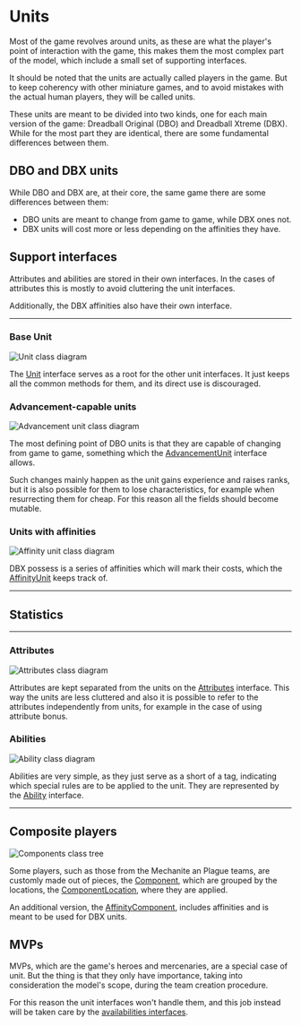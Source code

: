 # Units

Most of the game revolves around units, as these are what the player's point of interaction with the game, this makes them the most complex part of the model, which include a small set of supporting interfaces.

It should be noted that the units are actually called players in the game. But to keep coherency with other miniature games, and to avoid mistakes with the actual human players, they will be called units.

These units are meant to be divided into two kinds, one for each main version of the game: Dreadball Original (DBO) and Dreadball Xtreme (DBX). While for the most part they are identical, there are some fundamental differences between them.

## DBO and DBX units

While DBO and DBX are, at their core, the same game there are some differences between them:

- DBO units are meant to change from game to game, while DBX ones not.
- DBX units will cost more or less depending on the affinities they have.

## Support interfaces

Attributes and abilities are stored in their own interfaces. In the cases of attributes this is mostly to avoid cluttering the unit interfaces.

Additionally, the DBX affinities also have their own interface.

---

### Base Unit

![Unit class diagram](./images/unit_class_diagram.png)

The [Unit][unit_template] interface serves as a root for the other unit interfaces. It just keeps all the common methods for them, and its direct use is discouraged.

### Advancement-capable units

![Advancement unit class diagram](./images/advancement_unit_class_diagram.png)

The most defining point of DBO units is that they are capable of changing from game to game, something which the [AdvancementUnit][advancement_unit] interface allows.

Such changes mainly happen as the unit gains experience and raises ranks, but it is also possible for them to lose characteristics, for example when resurrecting them for cheap. For this reason all the fields should become mutable.

### Units with affinities

![Affinity unit class diagram](./images/affinity_unit_class_diagram.png)

DBX possess is a series of affinities which will mark their costs, which the [AffinityUnit][affinities_unit] keeps track of.

---

## Statistics

---

### Attributes

![Attributes class diagram](./images/attributes_holder_class_diagram.png)

Attributes are kept separated from the units on the [Attributes][attributes] interface. This way the units are less cluttered and also it is possible to refer to the attributes independently from units, for example in the case of using attribute bonus.

### Abilities

![Ability class diagram](./images/ability_class_diagram.png)

Abilities are very simple, as they just serve as a short of a tag, indicating which special rules are to be applied to the unit. They are represented by the [Ability][ability] interface.

---

## Composite players

![Components class tree](./images/components_class_tree.png)

Some players, such as those from the Mechanite an Plague teams, are customly made out of pieces, the [Component][component], which are grouped by the locations, the [ComponentLocation][component_location], where they are applied.

An additional version, the [AffinityComponent][affinity_unit_component], includes affinities and is meant to be used for DBX units.

## MVPs

MVPs, which are the game's heroes and mercenaries, are a special case of unit. But the thing is that they only have importance, taking into consideration the model's scope, during the team creation procedure.

For this reason the unit interfaces won't handle them, and this job instead will be taken care by the [availabilities interfaces][availabilities].

[unit_template]: ./apidocs/com/wandrell/tabletop/dreadball/model/unit/Unit.html
[advancement_unit]: ./apidocs/com/wandrell/tabletop/dreadball/model/unit/AdvancementUnit.html
[affinities_unit]: ./apidocs/com/wandrell/tabletop/dreadball/model/unit/AffinityUnit.html

[attributes]: ./apidocs/com/wandrell/tabletop/dreadball/model/unit/stats/Attributes.html
[ability]: ./apidocs/com/wandrell/tabletop/dreadball/model/unit/stats/Ability.html

[component]: ./apidocs/com/wandrell/tabletop/dreadball/model/unit/component/Component.html
[component_location]: ./apidocs/com/wandrell/tabletop/dreadball/model/unit/component/ComponentLocation.html
[affinity_unit_component]: ./apidocs/com/wandrell/tabletop/dreadball/model/unit/component/AffinityComponent.html

[availabilities]: ./availabilities.html